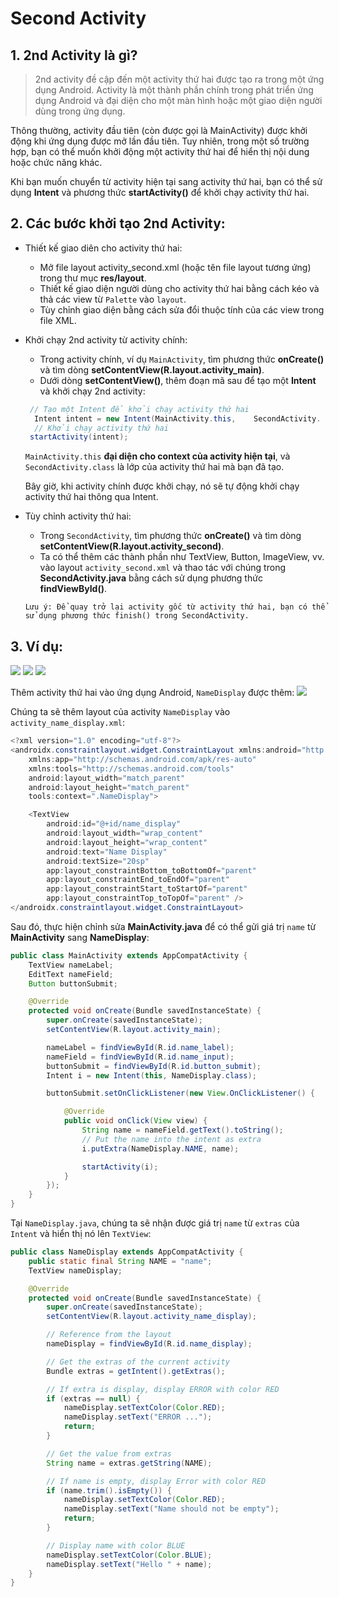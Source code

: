 # Second Activity

## 1. 2nd Activity là gì?

> 2nd activity đề cập đến một activity thứ hai được tạo ra trong một ứng dụng Android. Activity là một thành phần chính trong phát triển ứng dụng Android và đại diện cho một màn hình hoặc một giao diện người dùng trong ứng dụng.

Thông thường, activity đầu tiên (còn được gọi là MainActivity) được khởi động khi ứng dụng được mở lần đầu tiên. Tuy nhiên, trong một số trường hợp, bạn có thể muốn khởi động một activity thứ hai để hiển thị nội dung hoặc chức năng khác.

Khi bạn muốn chuyển từ activity hiện tại sang activity thứ hai, bạn có thể sử dụng **Intent** và phương thức **startActivity()** để khởi chạy activity thứ hai.

## 2. Các bước khởi tạo 2nd Activity:

- Thiết kế giao diên cho activity thứ hai:

  - Mở file layout activity_second.xml (hoặc tên file layout tương ứng) trong thư mục **res/layout**.
  - Thiết kế giao diện người dùng cho activity thứ hai bằng cách kéo và thả các view từ `Palette` vào `layout`.
  - Tùy chỉnh giao diện bằng cách sửa đổi thuộc tính của các view trong file XML.

- Khởi chạy 2nd activity từ activity chính:

  - Trong activity chính, ví dụ `MainActivity`, tìm phương thức **onCreate()** và tìm dòng **setContentView(R.layout.activity_main)**.
  - Dưới dòng **setContentView()**, thêm đoạn mã sau để tạo một **Intent** và khởi chạy 2nd activity:

  ```java
   // Tạo một Intent để khởi chạy activity thứ hai
    Intent intent = new Intent(MainActivity.this,    SecondActivity. class);
    // Khởi chạy activity thứ hai
   startActivity(intent);
  ```

  `MainActivity.this` **đại diện cho context của activity hiện tại**, và `SecondActivity.class` là lớp của activity thứ hai mà bạn đã tạo.

  Bây giờ, khi activity chính được khởi chạy, nó sẽ tự động khởi chạy activity thứ hai thông qua Intent.

- Tùy chỉnh activity thứ hai:

  - Trong `SecondActivity`, tìm phương thức **onCreate()** và tìm dòng **setContentView(R.layout.activity_second)**.
  - Ta có thể thêm các thành phần như TextView, Button, ImageView, vv. vào layout `activity_second.xml` và thao tác với chúng trong **SecondActivity.java** bằng cách sử dụng phương thức **findViewById()**.

  `Lưu ý: Để quay trở lại activity gốc từ activity thứ hai, bạn có thể sử dụng phương thức finish() trong SecondActivity.`

## 3. Ví dụ:

![](https://github.com/vinhhn3/comp1786-L2-android-basics/raw/add-2nd-activity/img_2.png)
![](https://github.com/vinhhn3/comp1786-L2-android-basics/raw/add-2nd-activity/img_3.png)
![](https://github.com/vinhhn3/comp1786-L2-android-basics/raw/add-2nd-activity/img_4.png)

Thêm activity thứ hai vào ứng dụng Android, `NameDisplay` được thêm:
![](https://github.com/vinhhn3/comp1786-L2-android-basics/raw/add-2nd-activity/img_5.png)

Chúng ta sẽ thêm layout của activity `NameDisplay` vào `activity_name_display.xml`:

```java
<?xml version="1.0" encoding="utf-8"?>
<androidx.constraintlayout.widget.ConstraintLayout xmlns:android="http://schemas.android.com/apk/res/android"
    xmlns:app="http://schemas.android.com/apk/res-auto"
    xmlns:tools="http://schemas.android.com/tools"
    android:layout_width="match_parent"
    android:layout_height="match_parent"
    tools:context=".NameDisplay">

    <TextView
        android:id="@+id/name_display"
        android:layout_width="wrap_content"
        android:layout_height="wrap_content"
        android:text="Name Display"
        android:textSize="20sp"
        app:layout_constraintBottom_toBottomOf="parent"
        app:layout_constraintEnd_toEndOf="parent"
        app:layout_constraintStart_toStartOf="parent"
        app:layout_constraintTop_toTopOf="parent" />
</androidx.constraintlayout.widget.ConstraintLayout>
```

Sau đó, thực hiện chỉnh sửa **MainActivity.java** để có thể gửi giá trị `name` từ **MainActivity** sang **NameDisplay**:

```java
public class MainActivity extends AppCompatActivity {
    TextView nameLabel;
    EditText nameField;
    Button buttonSubmit;

    @Override
    protected void onCreate(Bundle savedInstanceState) {
        super.onCreate(savedInstanceState);
        setContentView(R.layout.activity_main);

        nameLabel = findViewById(R.id.name_label);
        nameField = findViewById(R.id.name_input);
        buttonSubmit = findViewById(R.id.button_submit);
        Intent i = new Intent(this, NameDisplay.class);

        buttonSubmit.setOnClickListener(new View.OnClickListener() {

            @Override
            public void onClick(View view) {
                String name = nameField.getText().toString();
                // Put the name into the intent as extra
                i.putExtra(NameDisplay.NAME, name);

                startActivity(i);
            }
        });
    }
}
```

Tại `NameDisplay.java`, chúng ta sẽ nhận được giá trị `name` từ `extras` của `Intent` và hiển thị nó lên `TextView`:

```java
public class NameDisplay extends AppCompatActivity {
    public static final String NAME = "name";
    TextView nameDisplay;

    @Override
    protected void onCreate(Bundle savedInstanceState) {
        super.onCreate(savedInstanceState);
        setContentView(R.layout.activity_name_display);

        // Reference from the layout
        nameDisplay = findViewById(R.id.name_display);

        // Get the extras of the current activity
        Bundle extras = getIntent().getExtras();

        // If extra is display, display ERROR with color RED
        if (extras == null) {
            nameDisplay.setTextColor(Color.RED);
            nameDisplay.setText("ERROR ...");
            return;
        }

        // Get the value from extras
        String name = extras.getString(NAME);

        // If name is empty, display Error with color RED
        if (name.trim().isEmpty()) {
            nameDisplay.setTextColor(Color.RED);
            nameDisplay.setText("Name should not be empty");
            return;
        }

        // Display name with color BLUE
        nameDisplay.setTextColor(Color.BLUE);
        nameDisplay.setText("Hello " + name);
    }
}
```
